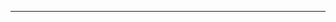 <!--
CO_OP_TRANSLATOR_METADATA:
{
  "original_hash": "4bdff5070d182c64143dfe5a581d0ec7",
  "translation_date": "2025-08-28T18:30:24+00:00",
  "source_file": "02-SetupDevEnvironment/README.md",
  "language_code": "vi"
}
-->


---

